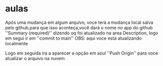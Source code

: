 # aulas

Após uma mudança em algum arquivo, voce terá a mudança local salva pelo github,para que isso aconteça,você dará o nome no app do github ''Summary (required)'' dizendo oq foi atualizado na area Description, logo em segui ir em ''commit to main'' OBS: aqui voce está atualizando localmente

Logo em seguida ira a aparecer a opção em azul ''Push Origin'' para voce atualizar o arquivo na nuvem
